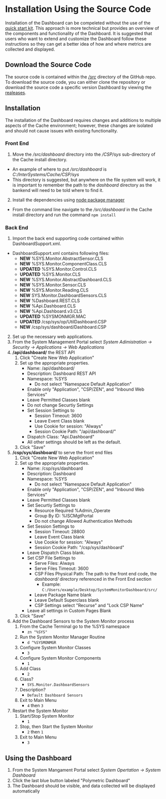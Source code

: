 # Installation Using the Source Code
Installation of the Dashboard can be compeleted without the use of the [quick start kit](https://github.com/CDTiernan/SystemMonitorDashboard/tree/master/dist). This approach is more technical but provides an overview of the components and functionality of the Dashboard. It is suggested that users who want to extend and customize the Dashboard follow these instructions so they can get a better idea of how and where metrics are collected and displayed.

## Download the Source Code
The source code is contained within the [*/src*](https://github.com/CDTiernan/SystemMonitorDashboard/tree/master/src) directory of the GitHub repo. To download the source code, you can either clone the repository or download the source code a specific version Dashboard by viewing the [realeases](https://github.com/CDTiernan/SystemMonitorDashboard/releases).

## Installation
The installation of the Dashboard requires changes and additions to multiple aspects of the Cache environment; however, these changes are isolated and should not cause issues with existing functionality.

###	Front End
1. Move the */src/dashboard* directory into the */CSP/sys* sub-directory of the Cache install directory.
 - An example of where to put */src/dashboard* is *C:/InterSystems/Cache/CSP/sys*
 - This directory is suggested, but anywhere on the file system will work, it is important to remember the path to the *dashboard* directory as the bankend will need to be told where to find it.
2. Install the dependencies using [node package manager](https://www.npmjs.com/)
 - From the command line navigate to the */src/dashboard* in the Cache install directory and run the command `npm install`

###	Back End
1. Import the back end supporting code contained within DashboardSupport.xml.
 - DashboardSupport.xml contains following files:
    - **NEW** %SYS.Monitor.AbstractSensor.CLS
    - **NEW** %SYS.Monitor.ComponentClass.CLS
    - **UPDATED** %SYS.Monitor.Control.CLS
    - **UPDATED** %SYS.Monitor.CLS
    - **NEW** %SYS.Monitor.AbstractDashboard.CLS
    - **NEW** %SYS.Monitor.Sensor.CLS
    - **NEW** %SYS.Monitor.Reading.CLS
    - **NEW** SYS.Monitor.DashboardSensors.CLS
    - **NEW** %Dashboard.REST.CLS
    - **NEW** %Api.Dashboard.CLS
    - **NEW** %Api.Dashboard.v3.CLS
    - **UPDATED** %SYSMONMGR.MAC
    - **UPDATED** /csp/sys/op/UtilDashboard.CSP
    - **NEW** /csp/sys/dashboard/Dashboard.CSP
2. Set up the necessary web applications.
 1. From the System Management Portal select *System Adimistration -> Security -> Applications -> Web Applications*
 2. **/api/dashboard/** the REST API
    1. Click "Create New Web Application"
    2. Set up the appropriate properties.
       - Name: /api/dashboard/
       - Description: Dashboard REST API
       - Namespace: %SYS
          - Do not select "Namespace Default Application"
       - Enable only "Application", "CSP/ZEN", and "Inbound Web Services"
       - Leave Permitted Classes blank
       - Do not change Securtiy Settings
       - Set Session Settings to
           - Session Timeout: 3600
           - Leave Event Class blank
           - Use Cookie for session: "Always"
           - Session Cookie Path: "/api/dashboard/"
       - Dispatch Class: "Api.Dashboard"
       - All other settings should be left as the default.
    3. Click "Save"
  3. **/csp/sys/dashboard/** to serve the front end files
     1. Click "Create New Web Application"
     2. Set up the appropriate properties.
        - Name: /csp/sys/dashboard
        - Description: Dashboard
        - Namespace: %SYS
           - Do not select "Namespace Default Application"
        - Enable only "Application", "CSP/ZEN", and "Inbound Web Services"
        - Leave Permitted Classes blank
        - Set Securtiy Settings to
           - Resource Required %Admin_Operate
           - Group By ID: %ISCMgtPortal
           - Do not change Allowed Authentication Methods
        - Set Session Settings to
            - Session Timeout: 28800
            - Leave Event Class blank
            - Use Cookie for session: "Always"
            - Session Cookie Path: "/csp/sys/dashboard"
        - Leave Dispatch Class blank.
        - Set CSP File Settings to
            - Serve Files: Always
            - Serve Files Timeout: 3600
            - CSP Files Physical Path: The path to the front end code, the *dashboard/* directory referenced in the Front End section
                - Example: `C:/Users/example/Desktop/SystemMonitorDashboard/src/`
            - Leave Package Name blank
            - Leave Default Superclass blank
            - CSP Settings select "Recurse" and "Lock CSP Name"
        - Leave all settings in Custom Pages Blank
     3. Click "Save"
4. Add the Dashboard Sensors to the System Monitor process
   1. From the Cache Terminal go to the %SYS namespace
       - `zn "%SYS"`
   2. Run the System Monitor Manager Routine
       - `d ^%SYSMONMGR`
   3. Configure System Monitor Classes
       - `3`
   4. Configure System Monitor Components
       - `1`
   5. Add Class
       - `2`
   6. Class?
       - `SYS.Monitor.DashboardSensors`
   7. Description?
       - `Default Dashboard Sensors`
   8. Exit to Main Menu
       - `4` then `3`
5. Restart the System Monitor
   1. Start/Stop System Monitor
       - `1`
   2. Stop, then Start the System Monitor
       - `2` then `1`
   3. Exit to Main Menu
       - `3`


## Using the Dashboard
1. From the System Mangament Portal select *System Opertation -> System Dashboard*
2. Click the last blue button labeled "Polymetric Dashboard"
3. The Dashboard should be visible, and data collected will be displayed automatically
